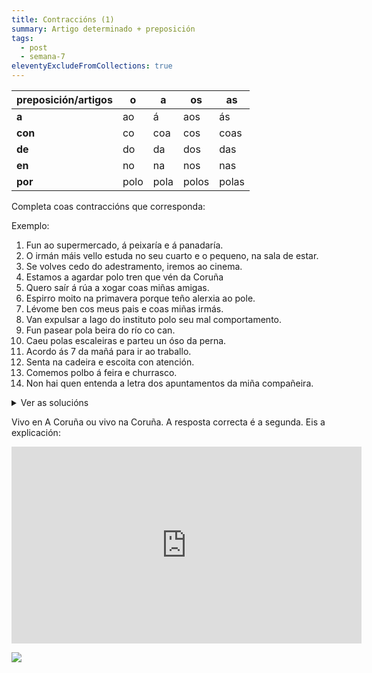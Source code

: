 ```yaml
---
title: Contraccións (1)
summary: Artigo determinado + preposición
tags:
  - post
  - semana-7
eleventyExcludeFromCollections: true
---
```

| preposición/artigos | o    | a    | os    | as    |
| ------------------- | ---- | ---- | ----- | ----- |
| **a**               | ao   | á    | aos   | ás    |
| **con**             | co   | coa  | cos   | coas  |
| **de**              | do   | da   | dos   | das   |
| **en**              | no   | na   | nos   | nas   |
| **por**             | polo | pola | polos | polas |



Completa coas contraccións que corresponda:

Exemplo:

1. Fun ao supermercado, á peixaría e á panadaría.
2. O irmán máis vello estuda no seu cuarto e o pequeno, na sala de estar.
3. Se volves cedo do adestramento, iremos ao cinema.
4. Estamos a agardar polo tren que vén da Coruña
5. Quero saír á rúa a xogar coas miñas amigas.
6. Espirro moito na primavera porque teño alerxia ao pole.
7. Lévome ben cos meus pais e coas miñas irmás.
8. Van expulsar a Iago do instituto polo seu mal comportamento.
9. Fun pasear pola beira do río co can.
10. Caeu polas escaleiras e parteu un óso da perna.
11. Acordo ás 7 da mañá para ir ao traballo.
12. Senta na cadeira e escoita con atención.
13. Comemos polbo á feira e churrasco.
14. Non hai quen entenda a letra dos apuntamentos da miña compañeira.

<details> <summary>Ver as solucións </summary>

1. Fun **ao** (a + o) supermercado, **á** (a + a) peixaría e **á** (a + a) panadaría.
2. O irmán máis vello estuda **no** seu cuarto e o pequeno, **na** sala de estar.
3. Se volves cedo **do** adestramento, iremos **ao** cinema.
4. Estamos a agardar **polo** tren que vén **da** Coruña
5. Quero saír **á** rúa a xogar **coas** miñas amigas.
6. Espirro moito **na** primavera porque teño alerxia **ao** pole.
7. Lévome ben **cos** meus pais e **coas** miñas irmás.
8. Van expulsar a Iago **do** instituto **polo** seu mal comportamento.
9. Fun pasear **pola** beira do río **co** can.
10. Caeu **polas** escaleiras e partiu un óso **da** perna.
11. Acordo **ás** 7 da mañá para ir **ao** traballo.
12. Senta **na** cadeira e escoita con atención.
13. Comemos polbo **á** feira e churrasco.
14. Non hai quen entenda a letra **dos** apuntamentos **da** miña compañeira.

 </details>

Vivo en A Coruña ou vivo na Coruña. A resposta correcta é a segunda. Eis a explicación:

<iframe width="560" height="315" src="https://www.youtube.com/embed/HwbVcLvY2eA" frameborder="0" allow="accelerometer; autoplay; encrypted-media; gyroscope; picture-in-picture" allowfullscreen></iframe>

![](/static/img/contraccion_artigo_preposición.png)